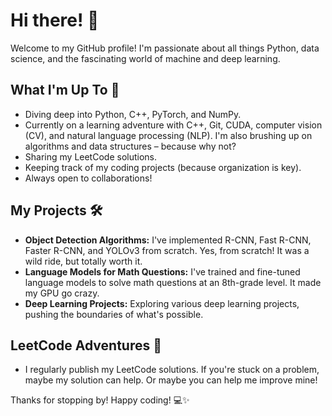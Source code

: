 # Hi there! 👋

Welcome to my GitHub profile! I'm passionate about all things Python, data science, and the fascinating world of machine and deep learning.

## What I'm Up To 🚀

* Diving deep into Python, C++, PyTorch, and NumPy.
* Currently on a learning adventure with C++, Git, CUDA, computer vision (CV), and natural language processing (NLP). I'm also brushing up on algorithms and data structures – because why not?
* Sharing my LeetCode solutions.
* Keeping track of my coding projects (because organization is key).
* Always open to collaborations!

## My Projects 🛠️

* **Object Detection Algorithms:** I've implemented R-CNN, Fast R-CNN, Faster R-CNN, and YOLOv3 from scratch. Yes, from scratch! It was a wild ride, but totally worth it.
* **Language Models for Math Questions:** I've trained and fine-tuned language models to solve math questions at an 8th-grade level. It made my GPU go crazy.
* **Deep Learning Projects:** Exploring various deep learning projects, pushing the boundaries of what's possible.

## LeetCode Adventures 🧗

* I regularly publish my LeetCode solutions. If you're stuck on a problem, maybe my solution can help. Or maybe you can help me improve mine!

Thanks for stopping by! Happy coding! 💻✨
